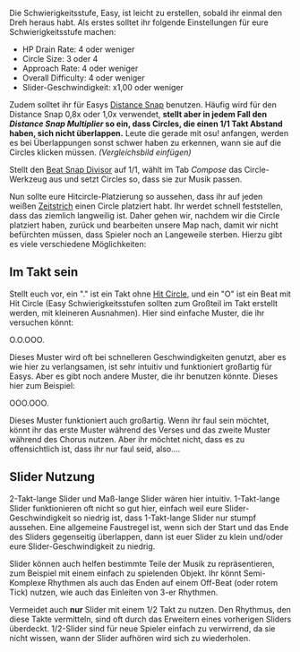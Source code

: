 Die Schwierigkeitsstufe, Easy, ist leicht zu erstellen, sobald ihr einmal den Dreh heraus habt. Als erstes solltet ihr folgende Einstellungen für eure Schwierigkeitsstufe machen:

-   HP Drain Rate: 4 oder weniger
-   Circle Size: 3 oder 4
-   Approach Rate: 4 oder weniger
-   Overall Difficulty: 4 oder weniger
-   Slider-Geschwindigkeit: x1,00 oder weniger

Zudem solltet ihr für Easys [Distance Snap](DE:Distance_Snap) benutzen. Häufig wird für den Distance Snap 0,8x oder 1,0x verwendet, **stellt aber in jedem Fall den *Distance Snap Multiplier* so ein, dass Circles, die einen 1/1 Takt Abstand haben, sich nicht überlappen.** Leute die gerade mit osu! anfangen, werden es bei Überlappungen sonst schwer haben zu erkennen, wann sie auf die Circles klicken müssen. *(Vergleichsbild einfügen)*

Stellt den [Beat Snap Divisor](DE:Beat_Snap_Divisor) auf 1/1, wählt im Tab *Compose* das Circle-Werkzeug aus und setzt Circles so, dass sie zur Musik passen.

Nun sollte eure Hitcircle-Platzierung so aussehen, dass ihr auf jeden weißen [Zeitstrich](DE:Timing) einen Circle platziert habt. Ihr werdet schnell feststellen, dass das ziemlich langweilig ist. Daher gehen wir, nachdem wir die Circle platziert haben, zurück und bearbeiten unsere Map nach, damit wir nicht befürchten müssen, dass Spieler noch an Langeweile sterben. Hierzu gibt es viele verschiedene Möglichkeiten:

Im Takt sein
------------

Stellt euch vor, ein "." ist ein Takt ohne [Hit Circle](DE:Hit_Objekte), und ein "O" ist ein Beat mit Hit Circle (Easy Schwierigkeitsstufen sollten zum Großteil im Takt erstellt werden, mit kleineren Ausnahmen). Hier sind einfache Muster, die ihr versuchen könnt:

O.O.OOO.

Dieses Muster wird oft bei schnelleren Geschwindigkeiten genutzt, aber es wie hier zu verlangsamen, ist sehr intuitiv und funktioniert großartig für Easys. Aber es gibt noch andere Muster, die ihr benutzen könnte. Dieses hier zum Beispiel:

OOO.OOO.

Dieses Muster funktioniert auch großartig. Wenn ihr faul sein möchtet, könnt ihr das erste Muster während des Verses und das zweite Muster während des Chorus nutzen. Aber ihr möchtet nicht, dass es zu offensichtlich ist, dass ihr nur faul seid, also....

Slider Nutzung
--------------

2-Takt-lange Slider und Maß-lange Slider wären hier intuitiv. 1-Takt-lange Slider funktionieren oft nicht so gut hier, einfach weil eure Slider-Geschwindigkeit so niedrig ist, dass 1-Takt-lange Slider nur stumpf aussehen. Eine allgemeine Faustregel ist, wenn sich der Start und das Ende des Sliders gegenseitig überlappen, dann ist euer Slider zu klein und/oder eure Slider-Geschwindigkeit zu niedrig.

Slider können auch helfen bestimmte Teile der Musik zu repräsentieren, zum Beispiel mit einem einfach zu spielenden Objekt. Ihr könnt Semi-Komplexe Rhythmen als auch das Enden auf einem Off-Beat (oder rotem Tick) nutzen, wie auch das Einleiten von 3-er Rhythmen.

Vermeidet auch **nur** Slider mit einem 1/2 Takt zu nutzen. Den Rhythmus, den diese Takte vermitteln, sind oft durch das Erweitern eines vorherigen Sliders überdeckt. 1/2-Slider sind für neue Spieler einfach zu verwirrend, da sie nicht wissen, wann der Slider aufhören wird sich zu wiederholen.
